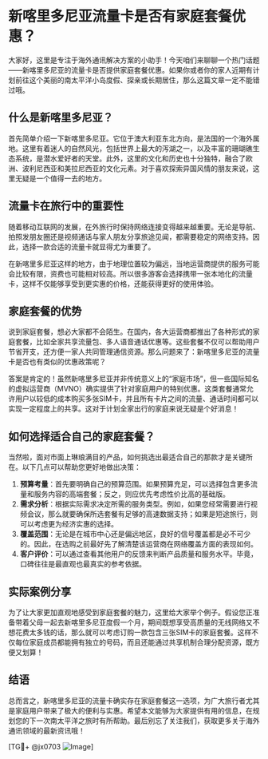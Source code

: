 # 新喀里多尼亚流量卡是否有家庭套餐优惠？

大家好，这里是专注于海外通讯解决方案的小助手！今天咱们来聊聊一个热门话题——新喀里多尼亚的流量卡是否提供家庭套餐优惠。如果你或者你的家人近期有计划前往这个美丽的南太平洋小岛度假、探亲或长期居住，那么这篇文章一定不能错过哦。

## 什么是新喀里多尼亚？

首先简单介绍一下新喀里多尼亚。它位于澳大利亚东北方向，是法国的一个海外属地。这里有着迷人的自然风光，包括世界上最大的泻湖之一，以及丰富的珊瑚礁生态系统，是潜水爱好者的天堂。此外，这里的文化和历史也十分独特，融合了欧洲、波利尼西亚和美拉尼西亚的文化元素。对于喜欢探索异国风情的朋友来说，这里无疑是一个值得一去的地方。

## 流量卡在旅行中的重要性

随着移动互联网的发展，在外旅行时保持网络连接变得越来越重要。无论是导航、拍照发朋友圈还是视频通话与家人朋友分享旅途见闻，都需要稳定的网络支持。因此，选择一款合适的流量卡就显得尤为重要了。

在新喀里多尼亚这样的地方，由于地理位置较为偏远，当地运营商提供的服务可能会比较有限，资费也可能相对较高。所以很多游客会选择携带一张本地化的流量卡，这样不仅能够享受到更实惠的价格，还能获得更好的使用体验。

## 家庭套餐的优势

说到家庭套餐，想必大家都不会陌生。在国内，各大运营商都推出了各种形式的家庭套餐，比如全家共享流量包、多人语音通话优惠等。这些套餐不仅可以帮助用户节省开支，还方便一家人共同管理通信资源。那么问题来了：新喀里多尼亚的流量卡是否也有类似的优惠政策呢？

答案是肯定的！虽然新喀里多尼亚并非传统意义上的“家庭市场”，但一些国际知名的虚拟运营商（MVNO）确实提供了针对家庭用户的特别优惠。这类套餐通常允许用户以较低的成本购买多张SIM卡，并且所有卡片之间的流量、通话时间都可以实现一定程度上的共享。这对于计划全家出行的家庭来说无疑是个好消息！

## 如何选择适合自己的家庭套餐？

当然啦，面对市面上琳琅满目的产品，如何挑选出最适合自己的那款才是关键所在。以下几点可以帮助您更好地做出决策：

1. **预算考量**：首先要明确自己的预算范围。如果预算充足，可以选择包含更多流量和服务内容的高端套餐；反之，则应优先考虑性价比高的基础版。
2. **需求分析**：根据实际需求决定所需的服务类型。例如，如果您经常需要进行视频会议，那么就要确保所选套餐有足够的高速数据支持；如果是短途旅行，则可以考虑更为经济实惠的选择。
3. **覆盖范围**：无论是在城市中心还是偏远地区，良好的信号覆盖都是必不可少的。因此，在选购之前最好先了解清楚该运营商在网络覆盖方面的表现如何。
4. **客户评价**：可以通过查看其他用户的反馈来判断产品质量和服务水平。毕竟，口碑往往是最直观也最真实的参考依据。

## 实际案例分享

为了让大家更加直观地感受到家庭套餐的魅力，这里给大家举个例子。假设您正准备带着父母一起去新喀里多尼亚度假一个月，期间既想享受高质量的无线网络又不想花费太多钱的话，那么就可以考虑订购一款包含三张SIM卡的家庭套餐。这样不仅每位家庭成员都能拥有独立的号码，而且还能通过共享机制合理分配资源，既方便又划算！

## 结语

总而言之，新喀里多尼亚的流量卡确实存在家庭套餐这一选项，为广大旅行者尤其是家庭用户带来了极大的便利与实惠。希望本文能够为大家提供有用的信息，在规划您的下一次南太平洋之旅时有所帮助。最后别忘了关注我们，获取更多关于海外通讯领域的最新资讯哦！

[TG💪+ @jx0703 ![Image](https://github.com/user-attachments/assets/dbca1d08-cadb-493c-b0ec-ad6f7a83f270)]